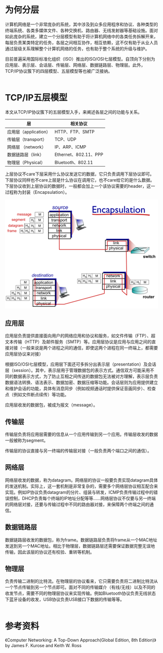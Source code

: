 # 为何分层
计算机网络是一个非常庞杂的系统，其中涉及到众多应用程序和协议、各种类型的终端系统、各类多媒体文件、各种交换机、路由器、无线发射器等基础设施。面对如此庞杂的系统，建立一个分层模型有助于将计算机网络中的各类任务拆解开来，每层负责某类特定的任务，各层之间相互协作，相互依赖，这不仅有助于从业人员通过层级关系理解整个计算机网络的任务，也有助于整个系统的升级与维护。

目前普遍采用国际标准化组织（ISO）推出的ISO/OSI七层模型。自顶向下分别为应用层、表示层、会话层、传输层、网络层、数据链路层、物理层。此外，TCP/IP协议簇下的四层模型、五层模型等也被广泛接纳。
<br/><br/>

# TCP/IP五层模型
本文从TCP/IP协议簇下的五层模型入手，来阐述各层之间的功能与关系。

| 层 |  相关协议 |
| -- | -- |
|应用层（application）  | HTTP、FTP、SMTP|
|传输层（transport）|  TCP、UDP |
|网络层 （network）| IP、ARP、ICMP |
|数据链路层（link） | Ethernet、802.11、PPP|
|物理层（Physical）|  Bluetooth、802.11|

上层协议不care下层采用什么协议发送它的数据，它只负责调用下层协议即可。下层协议同样也不care上层是什么协议在调用它，也不care给它的是什么数据。下层协议收到上层协议的数据时，一般都会加上一个该协议需要的header，这一过程称为封装（Encapsulation）。

![](计算机网络分层模型_1.png)

## 应用层
应用层负责提供直接面向用户的网络应用和协议和服务，如文件传输（FTP）、超文本传输（HTTP）及邮件服务（SMTP）等。应用层协议是应用与应用之间的直接对接（一般来说是两个进程之间的通信，即使这两个进程在同一终端上，都需要应用层协议来对接）

根据ISO/OSI七层模型，应用层下面还可多拆分出表示层（presentation）及会话层（session）。其中，表示层用于管理数据包的表示方式。通信双方可能采用不同的数据表示方式，为了防止互相之间传送的数据包无法被对方理解，表示层负责数据语法转换、语法表示、数据加密、数据压缩等功能。会话层则为应用提供建立和维护会话的功能，具体有消息同步（例如视频通话时提供保证音画同步）、检查点（例如文件断点续传）等功能。

应用层收发的数据包，被成为报文（message）。

## 传输层

传输层负责将应用层需要的信息从一个应用传输到另一个应用。传输层收发的数据一般被称为segment。

传输层的协议直接与另一终端的传输层对接（一般负责两个端口之间的通信）。


## 网络层

网络层收发的数据，称为datagram。网络层的协议一般要负责实现datagram具体的发送机制。实际上，这一套机制是非常复杂的，需要多个网络层协议相互配合来实现。例如IP协议负责datagram的分片、组装与转发，ICMP负责传输过程中的错误控制，DHCP负责每个终端的IP地址分配等等……网络层协议不仅要与另一终端的网络层对接，还要与传输过程中不同的路由器对接，来保障两个终端之间的通信。

## 数据链路层
数据链路层收发的数据包，称为frame。数据链路层负责将frame从一个MAC地址发送到另一个MAC地址。相比于物理层，数据链路层还需要保证数据完整无误地传输，因此该层的协议还有校验、重转等机制。


## 物理层
负责传输二进制的比特流。在物理层的协议看来，它只需要负责将二进制比特流从一个节点传输到另一个节点即可。面对不同的传输媒介（有线/无线）以及不同的收发节点，需要不同的物理层协议来实现传输。例如Bluetooth协议负责无线状态下蓝牙设备的收发，USB协议负责USB接口下数据的传输等等。
<br/><br/>

# 参考资料
《Computer Networking: A Top-Down Approach(Global Edition, 8th Edition)》 by James F. Kurose and Keith W. Ross